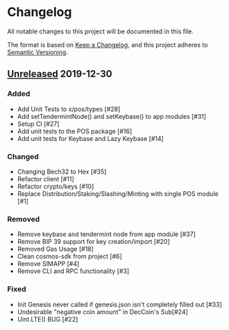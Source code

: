 # Changelog
All notable changes to this project will be documented in this file.

The format is based on [Keep a Changelog](https://keepachangelog.com/en/1.0.0/),
and this project adheres to [Semantic Versioning](https://semver.org/spec/v2.0.0.html).

## [Unreleased] 2019-12-30

### Added
- Add Unit Tests to x/pos/types [#28]
- Add setTendermintNode() and setKeybase() to app modules [#31]
- Setup CI [#27]
- Add unit tests to the POS package [#16]
- Add unit tests for Keybase and Lazy Keybase [#14]

### Changed
- Changing Bech32 to Hex [#35]
- Refactor client [#11]
- Refactor crypto/keys [#10]
- Replace Distribution/Staking/Slashing/Minting with single POS module [#1]

### Removed
- Remove keybase and tendermint node from app module [#37]
- Remove BIP 39 support for key creation/import [#20]
- Removed Gas Usage [#18]
- Clean cosmos-sdk from project [#6]
- Remove SIMAPP [#4]
- Remove CLI and RPC functionality [#3]

### Fixed
- Init Genesis never called if genesis.json isn't completely filled out [#33]
- Undesirable "negative coin amount" in DecCoin's Sub[#24]
- Uint.LTE() BUG [#22]


[Unreleased]: https://github.com/pokt-network/posmint/compare/master...staging